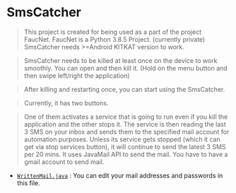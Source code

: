 # SmsCatcher

> This project is created for being used as a part of the project FaucNet.
> FaucNet is a Python 3.8.5 Project. (currently private)
> SmsCatcher needs >=Android KITKAT version to work.

> SmsCatcher needs to be killed at least once on the device to work smoothly.
> You can open and then kill it. (Hold on the menu button and then swipe left/right the application)

> After killing and restarting once, you can start using the SmsCatcher.

> Currently, it has two buttons.

> One of them activates a service that is going to run even if you kill the application and the other stops it.
> The service is then reading the last 3 SMS on your inbox and sends them to the specified mail account for automation purposes.
> Unless its service gets stopped (which it can get via stop services button), it will continue to send the latest 3 SMS per 20 mins.
> It uses JavaMail API to send the mail.
> You have to have a gmail account to send mail.

- <a href="https://github.com/squasar/SmsCatcher/blob/master/app/src/main/java/devop/automation/smscatcher/email/WrittenMail.java" target="_blank">`WrittenMail.java`</a> : You can edit your mail addresses and passwords in this file.
